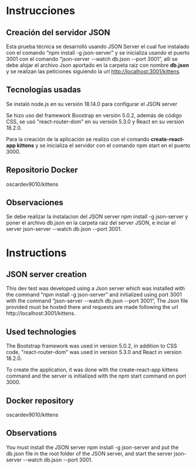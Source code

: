 # Instrucciones
## Creación del servidor JSON
Esta prueba técnica se desarrolló usando JSON Server el cual fue instalado con el comando “npm install -g json-server” y se inicializa usando el puerto 3001 con el comando “json-server --watch db.json --port 3001”, allí se debe alojar  el archivo Json aportado en la carpeta raiz con nombre **db.json** y se realizan las peticiones siguiendo la url <http://localhost:3001/kittens>.
## Tecnologías usadas

Se instaló node.js en su versión 18.14.0 para configurar el JSON server

Se hizo uso del framework Boostrap en versión 5.0.2, además de código CSS, se usó "react-router-dom” en su versión 5.3.0 y React en su versión 18.2.0.

Para la creación de la aplicación se realizo con el comando **create-react-app kittens** y se inicializa el servidor con el comando npm start en el puerto 3000.

## Repositorio Docker

 oscardev9010/kittens
## Observaciones
 
Se debe realizar la instalacion del JSON server npm install -g json-server y poner el archivo db.json en la carpeta raiz del server JSON, e inciar el server json-server --watch db.json --port 3001.



# Instructions
## JSON server creation
This dev test was developed using a Json server which was installed with the command “npm install -g json-server” and initialized using port 3001 with the command “json-server --watch db.json --port 3001”, The Json file provided must be hosted there and requests are made following the url http://localhost:3001/kittens.
## Used technologies
The Bootstrap framework was used in version 5.0.2, in addition to CSS code, "react-router-dom" was used in version 5.3.0 and React in version 18.2.0.

To create the application, it was done with the create-react-app kittens command and the server is initialized with the npm start command on port 3000.

## Docker repository

 oscardev9010/kittens
 
 ## Observations
 
You must install the JSON server npm install -g json-server and put the db.json file in the root folder of the JSON server, and start the server json-server --watch db.json --port 3001.
